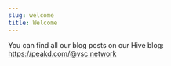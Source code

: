```yaml
---
slug: welcome
title: Welcome
---
```


You can find all our blog posts on our Hive blog: https://peakd.com/@vsc.network